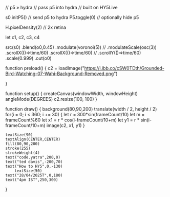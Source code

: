 // p5 » hydra
// pass p5 into hydra
// built on HY5Live


s0.initP5() // send p5 to hydra
P5.toggle(0) // optionally hide p5

H.pixelDensity(2) // 2x retina


let c1, c2, c3, c4

src(s0)
.blend(o0,0.45)
	.modulate(voronoi(5))
	// .modulateScale(osc(3))
	.scrollX(()=>time/60)
	.scrollX(()=>time/60)
	// .scrollY(()=>time/60)
	.scale(0.999)
	.out(o0)


function preload() {
	c2 = loadImage("https://i.ibb.co/cSW0TDth/Grounded-Bird-Watching-07-Wahi-Background-Removed.png")

}

function setup() {
	createCanvas(windowWidth, windowHeight)
	angleMode(DEGREES)
	c2.resize(100, 100)
}

function draw() {
	background(80,90,200)
	translate(width / 2, height / 2)
	for(i = 0; i < 360; i += 30) {
		let r = 300*sin(frameCount/10)
		let m = frameCount%60
		let x1 = r * cos(i-frameCount/10+m)
		let y1 = r * sin(i-frameCount/10+m)
		image(c2, x1, y1)
	}

	textSize(90)
	textAlign(CENTER,CENTER)
	fill(80,90,200)
	stroke(255)
	strokeWeight(4)
	text("code.yatra",200,0)
	text("ted davis",-200,70)
	text("How to HY5",0,-130)
		textSize(50)
	text("28/04/2025T",0,180)
	text("4pm IST",250,300)
	
}

